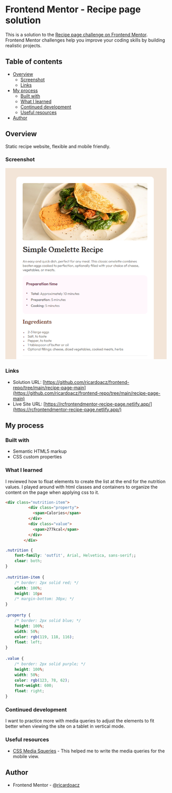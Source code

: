 # Frontend Mentor - Recipe page solution

This is a solution to the [Recipe page challenge on Frontend Mentor](https://www.frontendmentor.io/challenges/recipe-page-KiTsR8QQKm). Frontend Mentor challenges help you improve your coding skills by building realistic projects. 

## Table of contents

- [Overview](#overview)
  - [Screenshot](#screenshot)
  - [Links](#links)
- [My process](#my-process)
  - [Built with](#built-with)
  - [What I learned](#what-i-learned)
  - [Continued development](#continued-development)
  - [Useful resources](#useful-resources)
- [Author](#author)

## Overview
Static recipe website, flexible and mobile friendly.

### Screenshot

![Screenshot of webpage. Picture of Omelett, description, preparation time and ingredients of the recipe](https://github.com/ricardoacz/frontend-repo/blob/main/recipe-page-main/project-screenshot.png?raw=true)

### Links

- Solution URL: [https://github.com/ricardoacz/frontend-repo/tree/main/recipe-page-main](https://github.com/ricardoacz/frontend-repo/tree/main/recipe-page-main)
- Live Site URL: [https://rcfrontendmentor-recipe-page.netlify.app/](https://rcfrontendmentor-recipe-page.netlify.app/)

## My process

### Built with

- Semantic HTML5 markup
- CSS custom properties

### What I learned

I reviewed how to float elements to create the list at the end for the nutrition values. I played around with html classes and containers to organize the content on the page when applying css to it.

```html
<div class="nutrition-item">
          <div class="property">
            <span>Calories</span>
          </div>
          <div class="value">
            <span>277kcal</span>
          </div>
        </div>
```
```css
.nutrition {
    font-family: 'outfit', Arial, Helvetica, sans-serif;;
    clear: both;
}

.nutrition-item {
    /* border: 2px solid red; */
    width: 100%;
    height: 10px
    /* margin-bottom: 30px; */
}

.property {
    /* border: 2px solid blue; */
    height: 100%;
    width: 50%;
    color: rgb(119, 118, 116);
    float: left;
}

.value {
    /* border: 2px solid purple; */
    height: 100%;
    width: 50%;
    color: rgb(123, 78, 62);
    font-weight: 600;
    float: right;
}
```

### Continued development

I want to practice more with media queries to adjust the elements to fit better when viewing the site on a tablet in vertical mode.

### Useful resources

- [CSS Media Squeries](https://developer.mozilla.org/en-US/docs/Web/CSS/CSS_media_queries/Using_media_queries) - This helped me to write the media queries for the mobile view.

## Author

- Frontend Mentor - [@ricardoacz](https://www.frontendmentor.io/profile/ricardoacz)

